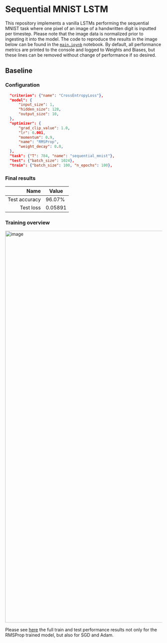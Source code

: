 # Sequential MNIST LSTM

This repository implements a vanilla LSTMs performing the sequential MNIST task where one pixel of an image of a handwritten digit is inputted per timestep. Please note that the image data is normalized prior to ingesting it into the model. The code to reproduce the results in the image below can be found in the [`main.ipynb`](./main.ipynb) notebook. By default, all performance metrics are printed to the console and logged to Weights and Biases, but these lines can be removed without change of performance if so desired.

## Baseline

### Configuration

```json
  "criterion": {"name": "CrossEntropyLoss"},
  "model": {
      "input_size": 1,
      "hidden_size": 128,
      "output_size": 10,
  },
  "optimizer": {
      "grad_clip_value": 1.0,
      "lr": 0.001,
      "momentum": 0.9,
      "name": "RMSProp",
      "weight_decay": 0.0,
  },
  "task": {"T": 784, "name": "sequential_mnist"},
  "test": {"batch_size": 1024},
  "train": {"batch_size": 100, "n_epochs": 100},
```

### Final results

| Name          | Value   |
|--------------:|---------|
| Test accuracy | 96.07%  |
| Test loss     | 0.05891 |

### Training overview

<img width="1252" alt="image" src="https://user-images.githubusercontent.com/24796206/192869588-33f628e9-fe2e-4834-8e60-32ce777daa71.png">

Please see [here](https://wandb.ai/douwe/fptt/reports/LSTM-performance-on-sequential-MNIST--VmlldzoyNzExNTQ3?accessToken=njlxulr3l404ak04huo0fkcju9rb0lapu2mdf2tpasy4zz42tuj5t5zlxex679jq) the full train and test performance results not only for the RMSProp trained model, but also for SGD and Adam.
